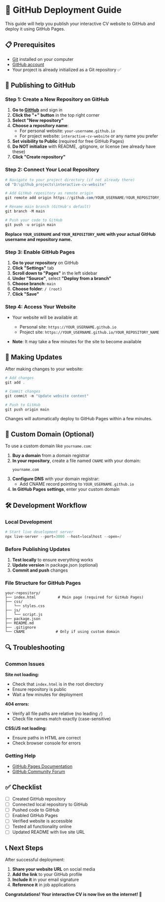 # 🚀 GitHub Deployment Guide

This guide will help you publish your interactive CV website to GitHub and deploy it using GitHub Pages.

## 📋 Prerequisites

- [Git](https://git-scm.com/) installed on your computer
- [GitHub account](https://github.com/signup)
- Your project is already initialized as a Git repository ✅

## 🔄 Publishing to GitHub

### Step 1: Create a New Repository on GitHub

1. **Go to [GitHub](https://github.com)** and sign in
2. **Click the "+" button** in the top right corner
3. **Select "New repository"**
4. **Choose a repository name**:
   - For personal website: `your-username.github.io`
   - For project website: `interactive-cv-website` or any name you prefer
5. **Set visibility to Public** (required for free GitHub Pages)
6. **Do NOT initialize** with README, .gitignore, or license (we already have these)
7. **Click "Create repository"**

### Step 2: Connect Your Local Repository

```powershell
# Navigate to your project directory (if not already there)
cd "D:\github_projects\interactive-cv-website"

# Add GitHub repository as remote origin
git remote add origin https://github.com/YOUR_USERNAME/YOUR_REPOSITORY_NAME.git

# Rename main branch (GitHub's default)
git branch -M main

# Push your code to GitHub
git push -u origin main
```

**Replace `YOUR_USERNAME` and `YOUR_REPOSITORY_NAME` with your actual GitHub username and repository name.**

### Step 3: Enable GitHub Pages

1. **Go to your repository** on GitHub
2. **Click "Settings"** tab
3. **Scroll down to "Pages"** in the left sidebar
4. **Under "Source"**, select **"Deploy from a branch"**
5. **Choose branch**: `main`
6. **Choose folder**: `/ (root)`
7. **Click "Save"**

### Step 4: Access Your Website

- Your website will be available at:
  - Personal site: `https://YOUR_USERNAME.github.io`
  - Project site: `https://YOUR_USERNAME.github.io/YOUR_REPOSITORY_NAME`

- **Note**: It may take a few minutes for the site to become available

## 🔄 Making Updates

After making changes to your website:

```powershell
# Add changes
git add .

# Commit changes
git commit -m "Update website content"

# Push to GitHub
git push origin main
```

Changes will automatically deploy to GitHub Pages within a few minutes.

## 🎯 Custom Domain (Optional)

To use a custom domain like `yourname.com`:

1. **Buy a domain** from a domain registrar
2. **In your repository**, create a file named `CNAME` with your domain:
   ```
   yourname.com
   ```
3. **Configure DNS** with your domain registrar:
   - Add CNAME record pointing to `YOUR_USERNAME.github.io`
4. **In GitHub Pages settings**, enter your custom domain

## 🛠️ Development Workflow

### Local Development
```powershell
# Start live development server
npx live-server --port=3000 --host=localhost --open=/
```

### Before Publishing Updates
1. **Test locally** to ensure everything works
2. **Update version** in package.json (optional)
3. **Commit and push** changes

### File Structure for GitHub Pages
```
your-repository/
├── index.html          # Main page (required for GitHub Pages)
├── css/
│   └── styles.css
├── js/
│   └── script.js
├── package.json
├── README.md
├── .gitignore
└── CNAME              # Only if using custom domain
```

## 🔍 Troubleshooting

### Common Issues

**Site not loading:**
- Check that `index.html` is in the root directory
- Ensure repository is public
- Wait a few minutes for deployment

**404 errors:**
- Verify all file paths are relative (no leading `/`)
- Check file names match exactly (case-sensitive)

**CSS/JS not loading:**
- Ensure paths in HTML are correct
- Check browser console for errors

### Getting Help

- [GitHub Pages Documentation](https://docs.github.com/en/pages)
- [GitHub Community Forum](https://github.community/)

## ✅ Checklist

- [ ] Created GitHub repository
- [ ] Connected local repository to GitHub
- [ ] Pushed code to GitHub
- [ ] Enabled GitHub Pages
- [ ] Verified website is accessible
- [ ] Tested all functionality online
- [ ] Updated README with live site URL

## 📞 Next Steps

After successful deployment:

1. **Share your website URL** on social media
2. **Add the link** to your GitHub profile
3. **Include it** in your email signature
4. **Reference it** in job applications

**Congratulations! Your interactive CV is now live on the internet! 🎉**
